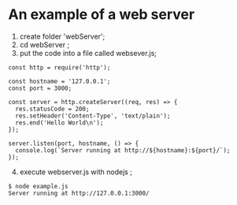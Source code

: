 # An example of a web server 
1. create folder  'webServer';
2. cd webServer ;
3. put the code into a file called websever.js;
``` 
const http = require('http');

const hostname = '127.0.0.1';
const port = 3000;

const server = http.createServer((req, res) => {
  res.statusCode = 200;
  res.setHeader('Content-Type', 'text/plain');
  res.end('Hello World\n');
});

server.listen(port, hostname, () => {
  console.log(`Server running at http://${hostname}:${port}/`);
});
```
4. execute webserver.js with nodejs ;
```
$ node example.js
Server running at http://127.0.0.1:3000/
```